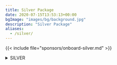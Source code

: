 ```yaml
---
title: Silver Package
date: 2020-07-15T13:53:13+00:00
bgImage: "images/bg/background.jpg"
description: "Silver Package"
aliases:
  - /silver/
---
```


{{< include file="sponsors/onboard-silver.md" >}}

<details class="bg-color-silver">
<summary>SILVER</summary>
{{< include file="sponsors/benefits-silver.md" >}}
</details>
